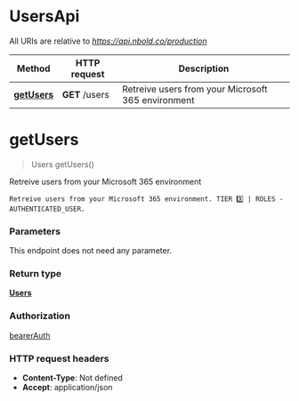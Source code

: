 # UsersApi

All URIs are relative to *https://api.nbold.co/production*

Method | HTTP request | Description
------------- | ------------- | -------------
[**getUsers**](UsersApi.md#getUsers) | **GET** /users | Retreive users from your Microsoft 365 environment


<a name="getUsers"></a>
# **getUsers**
> Users getUsers()

Retreive users from your Microsoft 365 environment

    Retreive users from your Microsoft 365 environment. TIER 3️⃣ | ROLES - AUTHENTICATED_USER.

### Parameters
This endpoint does not need any parameter.

### Return type

[**Users**](../Models/Users.md)

### Authorization

[bearerAuth](../README.md#bearerAuth)

### HTTP request headers

- **Content-Type**: Not defined
- **Accept**: application/json


